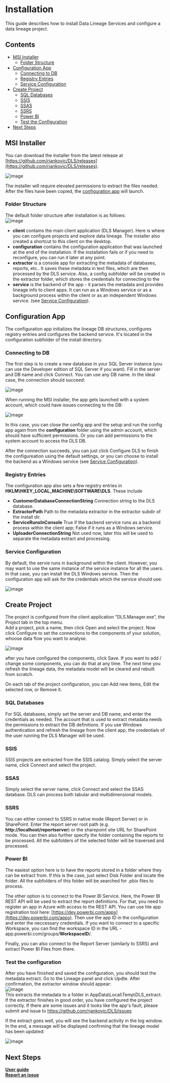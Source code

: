 # Installation

This guide describes how to install Data Lineage Services and configure a data lineage project.

## Contents

- [MSI Installer](#msi-installer)
  - [Folder Structure](#folder-structure)
- [Configuration App](#configuration-app)
  - [Connecting to DB](#connecting-to-db)
  - [Registry Entries](#registry-entries)
  - [Service Configuration](#service-configuration)
- [Create Project](#create-project)
  - [SQL Databases](#sql-databases)
  - [SSIS](#ssis)
  - [SSAS](#ssas)
  - [SSRS](#ssrs)
  - [Power BI](#power-bi)
  - [Test the Configuration](#test-the-configuration)
- [Next Steps](#next-steps)

## MSI Installer

You can download the installer from the latest release at [https://github.com/rjankovic/DLS/releases](https://github.com/rjankovic/DLS/releases).  
  
![image](https://user-images.githubusercontent.com/2221666/167270821-3f4164c8-827e-42d4-87b5-1eb2253b0089.png)

The installer will require elevated permissions to extract the files needed. After the files have been copied, the [configuration app](#configuration-app) will launch.

### Folder Structure
The default folder structure after installation is as follows:  
![image](https://user-images.githubusercontent.com/2221666/167270789-68862a86-b044-4c30-9bff-19870ec01776.png)
 - **client** contains the main client application (DLS Manager). Here is where you can configure projects and explore data lineage. The installer also created a shortcut to this client on the desktop.
 - **configuration** contains the configuration application that was launched at the end of the installation. If the installation fails or if you need to reconfigure, you can run it later at any point.
 - **extractor** is a console app for extracting the metadata of databases, reports, etc.. It saves these metadata in text files, which are then processed by the DLS service. Also, a config subfolder will be created in the extractor folder, which stores the credentials for connecting to the 
 - **service** is the backend of the app - it parses the metadata and provides lineage info to client apps. It can run as a Windows service or as a background process within the client or as an independent Windows service. (see [Service Configuration](#service-configuration)).

## Configuration App

The configuration app initializes the lineage DB structures, configures registry entries and configures the backend service. It's located in the configuration subfolder of the install directory.

### Connecting to DB

The first step is to create a new database in your SQL Server instance (you can use the Developer edition of SQL Server if you want). Fill in the server and DB name and click Connect. You can use any DB name. In the ideal case, the connection should succeed:

![image](https://user-images.githubusercontent.com/2221666/167289105-a4038f40-de3b-4245-af77-cc756a9b2536.png)

When running the MSI installer, the app gets launched with a system account, which could have issues connecting to the DB:

![image](https://user-images.githubusercontent.com/2221666/167289787-411f27aa-a18f-47f3-b3f1-4b4b749c11fd.png)

In this case, you can close the config app and the setup and run the config app again from the **configuration** folder using the admin account, which should have sufficient permissions. Or you can add permissions to the system account to access the DLS DB.
  
After the connection succeeds, you can just click Configure DLS to finish the configureation using the default settings, or you can choose to install the backend as a Windows service (see [Service Configuration](#service-configuration)).

### Registry Entries

The configuration app also sets a few registry entries in **HKLM\HKEY_LOCAL_MACHINE\SOFTWARE\DLS**. These include
 - **CustomerDatabaseConnectionString** Connection string to the DLS database.
 - **ExtractorPath** Path to the metadata extractor in the extractor subdir of the install dir.
 - **ServiceRunsInConsole** True if the backend service runs as a backend process within the client app; False if it runs as a Windows service.
 - **UploaderConnectionString** Not used now, later this will be used to separate the metadata extract and processing.

### Service Configuration

By default, the servie runs in background within the client. However, you may want to use the same instance of the service instance for all the users. In that case, you can install the DLS Windows service. Then the configuration app will ask for the credentials which the service should use:

![image](https://user-images.githubusercontent.com/2221666/167292105-aa14b71f-3303-4b1b-b980-784211de4f73.png)

## Create Project

The project is configured from the client application "DLS.Manager.exe", the Project tab in the top menu.   
Add a project, pick a name, then click Open and select the project. Now click Configure to set the connections to the components of your solution, whoose data flow you want to analyse.  

![image](https://user-images.githubusercontent.com/2221666/167292860-d0a5d3ba-2a7f-4a7d-9e7a-b4bebee7dc32.png)  

after you have configured the components, click Save. If you want to add / change some components, you can do that at any time. The next time you refresh the lineage data, the metadata model will be cleared and rebuilt from scratch.  

On each tab of the project configuration, you can Add new items, Edit the selected row, or Remove it.

### SQL Databases
For SQL databases, simply set the server and DB name, and enter the credentials as needed. The account that is used to extract metadata needs the permissions to extract the DB definitions. If you use Windows authentication and refresh the lineage from the client app, the credentials of the user running the DLS Manager will be used.

### SSIS
SSIS projects are extracted from the SSIS catalog. Simply select the server name, click Connect and select the project.

### SSAS
Simply select the server name, click Connect and select the SSAS database. DLS can process both tabular and multidimensional models.

### SSRS
You can either connect to SSRS in native mode (Report Server) or in SharePoint. Enter the report server root path (e.g. **http://localhost/reportserver**) or the sharepoint site URL for SharePoint mode. You can then also further specify the folder containing the reports to be processed. All the subfolders of the selected folder will be traversed and processed.

### Power BI
The easiest option here is to have the reports stored in a folder where they can be extract from. If this is the case, just select Disk Folder and locate the folder. All the subfolders of this folder will be searched for .pbix files to process.  
  
The other option is to connect to the Power BI Service. Here, the Power BI REST API will be used to extract the report definitions. For that, you need to register an app in Azure with access to the REST API. You can use hte app registration tool here: [https://dev.powerbi.com/apps](https://dev.powerbi.com/apps). Then use the app ID in the configuration and enter the neccessary credentials. If you want to connect to a specific Workspace, you can find the workspace ID in the URL - app.powerbi.com/groups/**WorkspaceID**/.  
  
Finally, you can also connect to the Report Server (similarly to SSRS) and extract Power BI Files from there.  
### Test the configuration
After you have finished and saved the configuration, you should test the metadata extract. Go to the Lineage panel and click Updte. After confirmation, the extractor window should appear:  
![image](https://user-images.githubusercontent.com/2221666/167294542-3071cf3e-85a6-4fde-a0fd-34c30bb4c981.png)  
This extracts the metadata to a folder in AppData\Local\Temp\DLS_extract. If the extractor finishes in good order, you have configured the project correctly. If there are some issues and it looks like the app's fault, please submit and issue to https://github.com/rjankovic/DLS/issues

If the extract goes well, you will see the backend activity in the log window. In the end, a message will be displayed confirming that the lineage model has been updated:

![image](https://user-images.githubusercontent.com/2221666/167295094-53d5833b-0502-46ac-8bf7-472f27de87ab.png)

## Next Steps

**[User guide](user_guide)**  
**[Report an issue](https://github.com/rjankovic/DLS/issues)**






